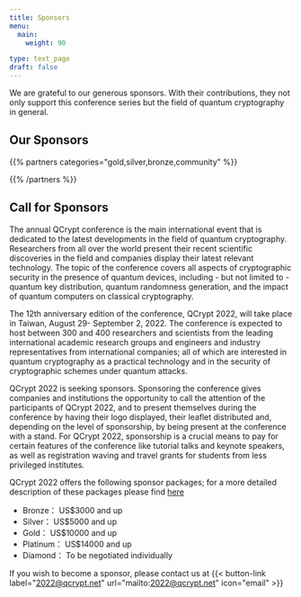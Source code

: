 ```yaml
---
title: Sponsors
menu:
  main:
    weight: 90

type: text_page
draft: false
---
```


<!-- **Due to the restrictions caused by the global COVID-19 pandemic, QCrypt 2020 will be held as a fully online event. We will get in touch with our sponsors soon.**

The annual QCrypt conference is the main international event that is dedicated to the latest developments in the field of quantum cryptography. Researchers from all over the world present their recent scientific discoveries in the field and companies display their latest relevant technology. The topic of the conference covers all aspects of *cryptographic security in the presence of quantum devices*, including - but not limited to - quantum key distribution, quantum randomness generation, and the impact of quantum computers on classical cryptography.

The 10th anniversary edition of the conference, QCrypt 2020, will take place in Amsterdam, August 10-14, 2020. The conference is expected to host between 300 and 400 researchers and scientists from the leading international academic research groups and engineers and industry representatives from international companies; all of which are interested in quantum cryptography as a practical technology and in the security of cryptographic schemes under quantum attacks.
-->


We are grateful to our generous sponsors. With their contributions, they not only support this conference series but the field of quantum cryptography in general.
<!--

12th International Conference on Quantum Cryptography

QCrypt 2022 is seeking sponsors. Sponsoring the conference gives companies and institutions the opportunity to call the attention of the participants of QCrypt 2022.
-->

## Our Sponsors

{{% partners categories="gold,silver,bronze,community" %}}


{{% /partners %}}
<!--

We thank the organizers of QCrypt 2019: Gilles Brassard, Claude Crépeau, Sébastien Gambs and Louis Salvail and their institutes: University of Montréal, McGill University and Université du Québec
à Montréal, for transferring the surplus of QCrypt 2019 to the organization of QCrypt 2020 and 2021.
-->

## Call for Sponsors

The annual QCrypt conference is the main international event that is dedicated to the latest developments in the field of quantum cryptography. Researchers from all over the world present their recent scientific discoveries in the field and companies display their latest relevant technology. The topic of the conference covers all aspects of cryptographic security in the presence of quantum devices, including - but not limited to - quantum key distribution, quantum randomness generation, and the impact of quantum computers on classical cryptography.

The 12th anniversary edition of the conference, QCrypt 2022, will take place in Taiwan, August 29- September 2, 2022. The conference is expected to host between 300 and 400 researchers and scientists from the leading international academic research groups and engineers and industry representatives from international companies; all of which are interested in quantum cryptography as a practical technology and in the security of cryptographic schemes under quantum attacks.

QCrypt 2022 is seeking sponsors. Sponsoring the conference gives companies and institutions the opportunity to call the attention of the participants of QCrypt 2022, and to present themselves during the conference by having their logo displayed, their leaflet distributed and, depending on the level of sponsorship, by being present at the conference with a stand. For QCrypt 2022, sponsorship is a crucial means to pay for certain features of the conference like tutorial talks and keynote speakers, as well as registration waving and travel grants for students from less privileged institutes.

QCrypt 2022 offers the following sponsor packages; for a more detailed description of these packages please find <a href="https://drive.google.com/file/d/1XkABMRsQw5EMnt3CiNhjGN3kYn6VPvRd/view?usp=sharing">here</a>

* Bronze： US$3000 and up
* Silver： US$5000 and up
* Gold： US$10000 and up
* Platinum： US$14000 and up
* Diamond： To be negotiated individually

If you wish to become a sponsor, please contact us at
{{< button-link label="2022@qcrypt.net"
url="mailto:2022@qcrypt.net"
icon="email" >}}

<!--
**Download the <a href="/pdf/QCrypt_2020_sponsors.pdf" download>call for sponsors in pdf format</a>.**

QCrypt 2020 is seeking sponsors. Sponsoring the conference gives companies and institutions the opportunity to call the attention of the participants of QCrypt 2020, and to present themselves during the conference by having their logo displayed, their leaflet distributed and, depending on the level of sponsorship, by being present at the conference with a stand. For QCrypt 2020, sponsorship is a crucial means to pay for certain features of the conference like tutorial talks and keynote speakers, as well as registration waving and travel grants for students from less privileged institutes.

QCrypt 2020 offers the following sponsor packages:

### Bronze Sponsor (from € 2500)
- Small logo displayed on the QCrypt 2020 website and in the conference booklet
- A company leaflet (double-sided) to be included in the participant material.

### Silver Sponsor (from €4000)
- Medium-sized logo displayed on the QCrypt 2020 website and in the conference booklet
- Medium-sized logo displayed on screen during breaks
- A company brochure (up to ca. 15 pages) to be included in the participant material
- A meet-and-greet (recruiting) event with interested participants
- Complimentary access for one participant to the conference, including the dinner.

### Gold Sponsor (from €8000)
- Large logo displayed on the QCrypt 2020 website and in the conference booklet
- Large logo displayed on screen during breaks
- A company brochure to be included in the participant material
- A piece of company merchandise to be included in the participant material
- A meet-and-greet (recruiting) event with interested participants
- A stand at the conference (a table, two chairs, a poster board, a power outlet)
- Complimentary access for two participants to the conference, including the dinner.

### Platinum Sponsor (from €12’000)
Gold Sponsor benefits, plus further benefits that can be discussed with the conference chairs.

<i>Please note: VAT is applicable on all packages.</i><br>
If you wish to become a sponsor, please contact us at
{{< button-link label="2021@qcrypt.net"
                url="mailto:2021@qcrypt.net"
                icon="email" >}}
-->


<!-- ## Our Industry Exhibitors

{{% partners categories="maxi" %}}

{{% /partners %}} -->


<!-- ## Call for Industry Exhibitors
**Download the <a href="/pdf/QCrypt_2020_industry_exhibitors.pdf" download>call for industry exhibitors in pdf format</a>.**

QCrypt 2020 offers companies the possibility to have a stand at the venue of the conference, for the entire duration of the conference, close to where the coffee breaks take place. This is a great way to get the participants interested in your company, present your products, maybe have a small hands-on demo available, and promote your brand to this target audience.
(all amounts are exluding added value tax)

### Industry Exhibitor - Mini (from € 1500)
- Small logo displayed on the QCrypt 2020 website and in the conference booklet
- A small stand: table (160cm x 80cm), chair(s), poster board, power outlet
- Complimentary access for one participant to the conference, including the dinner.

### Industry Exhibitor - Maxi (from € 3000)
- Medium-sized logo displayed on the QCrypt 2020 website and in the conference booklet
- Large stand: table (200cm x 80cm), standing table (80cm x 80cm), chairs, poster board, power outlet
- Complimentary access for two participants to the conference, including the dinner.

<i>Please note: VAT is applicable on all packages.</i><br>
If you wish to become a industry exhibitor, please contact us at
{{< button-link label="2021@qcrypt.net"
                url="mailto:2021@qcrypt.net"
                icon="email" >}}
 -->
<!--
{{< button-link label="Become a sponsor"
                url="mailto:2021@qcrypt.net"
                icon="file" >}}
-->


<!-- {{% partners categories="community" %}}

{{% /partners %}} -->
